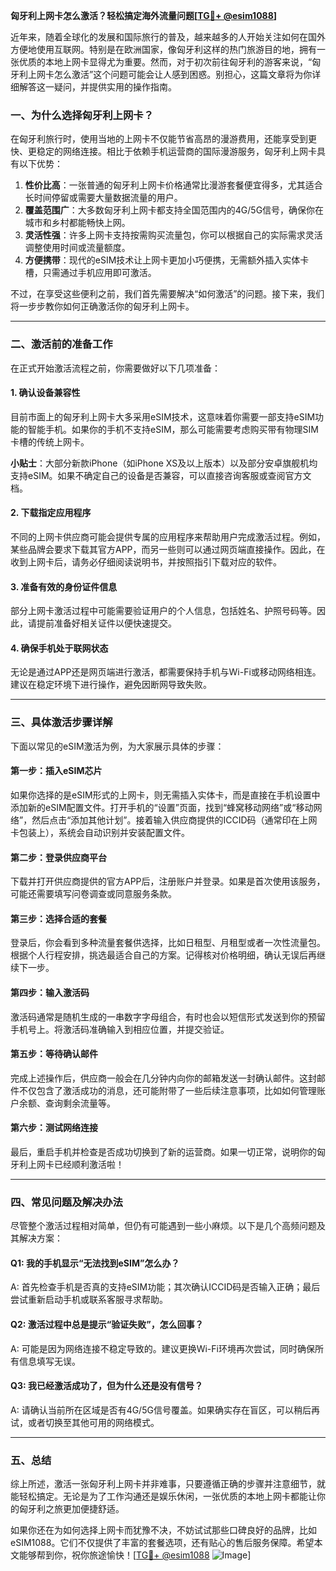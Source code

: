 **匈牙利上网卡怎么激活？轻松搞定海外流量问题[[TG💪+ @esim1088](https://t.me/s/esim1088)]**

近年来，随着全球化的发展和国际旅行的普及，越来越多的人开始关注如何在国外方便地使用互联网。特别是在欧洲国家，像匈牙利这样的热门旅游目的地，拥有一张优质的本地上网卡显得尤为重要。然而，对于初次前往匈牙利的游客来说，“匈牙利上网卡怎么激活”这个问题可能会让人感到困惑。别担心，这篇文章将为你详细解答这一疑问，并提供实用的操作指南。

### 一、为什么选择匈牙利上网卡？

在匈牙利旅行时，使用当地的上网卡不仅能节省高昂的漫游费用，还能享受到更快、更稳定的网络连接。相比于依赖手机运营商的国际漫游服务，匈牙利上网卡具有以下优势：

1. **性价比高**：一张普通的匈牙利上网卡价格通常比漫游套餐便宜得多，尤其适合长时间停留或需要大量数据流量的用户。
2. **覆盖范围广**：大多数匈牙利上网卡都支持全国范围内的4G/5G信号，确保你在城市和乡村都能畅快上网。
3. **灵活性强**：许多上网卡支持按需购买流量包，你可以根据自己的实际需求灵活调整使用时间或流量额度。
4. **方便携带**：现代的eSIM技术让上网卡更加小巧便携，无需额外插入实体卡槽，只需通过手机应用即可激活。

不过，在享受这些便利之前，我们首先需要解决“如何激活”的问题。接下来，我们将一步步教你如何正确激活你的匈牙利上网卡。

---

### 二、激活前的准备工作

在正式开始激活流程之前，你需要做好以下几项准备：

#### 1. 确认设备兼容性
目前市面上的匈牙利上网卡大多采用eSIM技术，这意味着你需要一部支持eSIM功能的智能手机。如果你的手机不支持eSIM，那么可能需要考虑购买带有物理SIM卡槽的传统上网卡。

**小贴士**：大部分新款iPhone（如iPhone XS及以上版本）以及部分安卓旗舰机均支持eSIM。如果不确定自己的设备是否兼容，可以直接咨询客服或查阅官方文档。

#### 2. 下载指定应用程序
不同的上网卡供应商可能会提供专属的应用程序来帮助用户完成激活过程。例如，某些品牌会要求下载其官方APP，而另一些则可以通过网页端直接操作。因此，在收到上网卡后，请务必仔细阅读说明书，并按照指引下载对应的软件。

#### 3. 准备有效的身份证件信息
部分上网卡激活过程中可能需要验证用户的个人信息，包括姓名、护照号码等。因此，请提前准备好相关证件以便快速提交。

#### 4. 确保手机处于联网状态
无论是通过APP还是网页端进行激活，都需要保持手机与Wi-Fi或移动网络相连。建议在稳定环境下进行操作，避免因断网导致失败。

---

### 三、具体激活步骤详解

下面以常见的eSIM激活为例，为大家展示具体的步骤：

#### 第一步：插入eSIM芯片
如果你选择的是eSIM形式的上网卡，则无需插入实体卡，而是直接在手机设置中添加新的eSIM配置文件。打开手机的“设置”页面，找到“蜂窝移动网络”或“移动网络”，然后点击“添加其他计划”。接着输入供应商提供的ICCID码（通常印在上网卡包装上），系统会自动识别并安装配置文件。

#### 第二步：登录供应商平台
下载并打开供应商提供的官方APP后，注册账户并登录。如果是首次使用该服务，可能还需要填写问卷调查或同意服务条款。

#### 第三步：选择合适的套餐
登录后，你会看到多种流量套餐供选择，比如日租型、月租型或者一次性流量包。根据个人行程安排，挑选最适合自己的方案。记得核对价格明细，确认无误后再继续下一步。

#### 第四步：输入激活码
激活码通常是随机生成的一串数字字母组合，有时也会以短信形式发送到你的预留手机号上。将激活码准确输入到相应位置，并提交验证。

#### 第五步：等待确认邮件
完成上述操作后，供应商一般会在几分钟内向你的邮箱发送一封确认邮件。这封邮件不仅包含了激活成功的消息，还可能附带了一些后续注意事项，比如如何管理账户余额、查询剩余流量等。

#### 第六步：测试网络连接
最后，重启手机并检查是否成功切换到了新的运营商。如果一切正常，说明你的匈牙利上网卡已经顺利激活啦！

---

### 四、常见问题及解决办法

尽管整个激活过程相对简单，但仍有可能遇到一些小麻烦。以下是几个高频问题及其解决方案：

#### Q1: 我的手机显示“无法找到eSIM”怎么办？
A: 首先检查手机是否真的支持eSIM功能；其次确认ICCID码是否输入正确；最后尝试重新启动手机或联系客服寻求帮助。

#### Q2: 激活过程中总是提示“验证失败”，怎么回事？
A: 可能是因为网络连接不稳定导致的。建议更换Wi-Fi环境再次尝试，同时确保所有信息填写无误。

#### Q3: 我已经激活成功了，但为什么还是没有信号？
A: 请确认当前所在区域是否有4G/5G信号覆盖。如果确实存在盲区，可以稍后再试，或者切换至其他可用的网络模式。

---

### 五、总结

综上所述，激活一张匈牙利上网卡并非难事，只要遵循正确的步骤并注意细节，就能轻松搞定。无论是为了工作沟通还是娱乐休闲，一张优质的本地上网卡都能让你的匈牙利之旅更加便捷舒适。

如果你还在为如何选择上网卡而犹豫不决，不妨试试那些口碑良好的品牌，比如eSIM1088。它们不仅提供了丰富的套餐选项，还有贴心的售后服务保障。希望本文能够帮到你，祝你旅途愉快！[[TG💪+ @esim1088](https://t.me/s/esim1088) ![Image](https://i.postimg.cc/4NQfJmqS/Snipaste-2025-05-13-00-14-12.png)]
